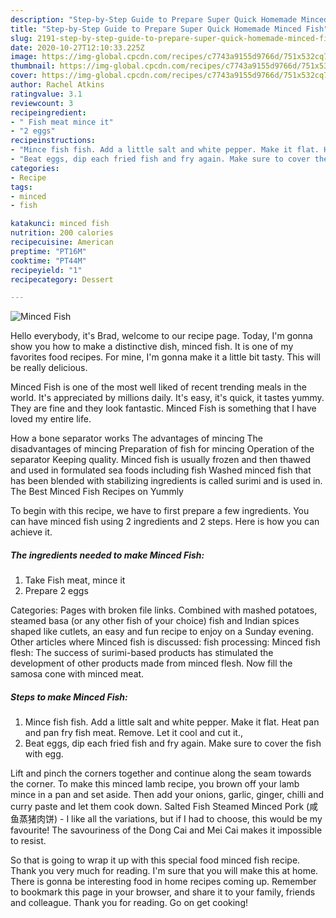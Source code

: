 ```yaml
---
description: "Step-by-Step Guide to Prepare Super Quick Homemade Minced Fish"
title: "Step-by-Step Guide to Prepare Super Quick Homemade Minced Fish"
slug: 2191-step-by-step-guide-to-prepare-super-quick-homemade-minced-fish
date: 2020-10-27T12:10:33.225Z
image: https://img-global.cpcdn.com/recipes/c7743a9155d9766d/751x532cq70/minced-fish-recipe-main-photo.jpg
thumbnail: https://img-global.cpcdn.com/recipes/c7743a9155d9766d/751x532cq70/minced-fish-recipe-main-photo.jpg
cover: https://img-global.cpcdn.com/recipes/c7743a9155d9766d/751x532cq70/minced-fish-recipe-main-photo.jpg
author: Rachel Atkins
ratingvalue: 3.1
reviewcount: 3
recipeingredient:
- " Fish meat mince it"
- "2 eggs"
recipeinstructions:
- "Mince fish fish. Add a little salt and white pepper. Make it flat. Heat pan and pan fry fish meat. Remove. Let it cool and cut it.,"
- "Beat eggs, dip each fried fish and fry again. Make sure to cover the fish with egg."
categories:
- Recipe
tags:
- minced
- fish

katakunci: minced fish 
nutrition: 200 calories
recipecuisine: American
preptime: "PT16M"
cooktime: "PT44M"
recipeyield: "1"
recipecategory: Dessert

---
```



![Minced Fish](https://img-global.cpcdn.com/recipes/c7743a9155d9766d/751x532cq70/minced-fish-recipe-main-photo.jpg)

Hello everybody, it's Brad, welcome to our recipe page. Today, I'm gonna show you how to make a distinctive dish, minced fish. It is one of my favorites food recipes. For mine, I'm gonna make it a little bit tasty. This will be really delicious.

Minced Fish is one of the most well liked of recent trending meals in the world. It's appreciated by millions daily. It's easy, it's quick, it tastes yummy. They are fine and they look fantastic. Minced Fish is something that I have loved my entire life.

How a bone separator works The advantages of mincing The disadvantages of mincing Preparation of fish for mincing Operation of the separator Keeping quality. Minced fish is usually frozen and then thawed and used in formulated sea foods including fish Washed minced fish that has been blended with stabilizing ingredients is called surimi and is used in. The Best Minced Fish Recipes on Yummly


To begin with this recipe, we have to first prepare a few ingredients. You can have minced fish using 2 ingredients and 2 steps. Here is how you can achieve it.

<!--inarticleads1-->

##### The ingredients needed to make Minced Fish:

1. Take  Fish meat, mince it
1. Prepare 2 eggs


Categories: Pages with broken file links. Combined with mashed potatoes, steamed basa (or any other fish of your choice) fish and Indian spices shaped like cutlets, an easy and fun recipe to enjoy on a Sunday evening. Other articles where Minced fish is discussed: fish processing: Minced fish flesh: The success of surimi-based products has stimulated the development of other products made from minced flesh. Now fill the samosa cone with minced meat. 

<!--inarticleads2-->

##### Steps to make Minced Fish:

1. Mince fish fish. Add a little salt and white pepper. Make it flat. Heat pan and pan fry fish meat. Remove. Let it cool and cut it.,
1. Beat eggs, dip each fried fish and fry again. Make sure to cover the fish with egg.


Lift and pinch the corners together and continue along the seam towards the corner. To make this minced lamb recipe, you brown off your lamb mince in a pan and set aside. Then add your onions, garlic, ginger, chilli and curry paste and let them cook down. Salted Fish Steamed Minced Pork (咸鱼蒸猪肉饼) - I like all the variations, but if I had to choose, this would be my favourite! The savouriness of the Dong Cai and Mei Cai makes it impossible to resist. 

So that is going to wrap it up with this special food minced fish recipe. Thank you very much for reading. I'm sure that you will make this at home. There is gonna be interesting food in home recipes coming up. Remember to bookmark this page in your browser, and share it to your family, friends and colleague. Thank you for reading. Go on get cooking!
